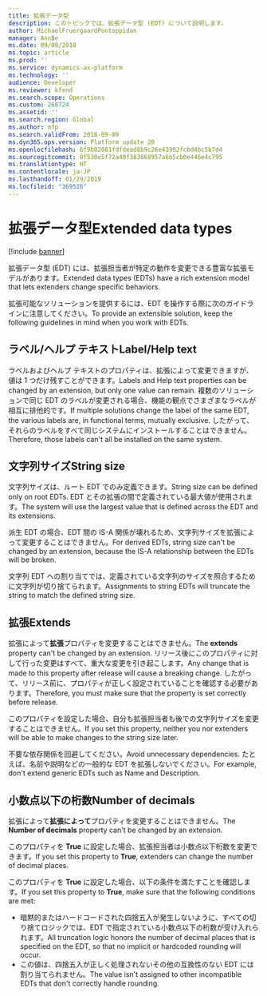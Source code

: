 ```yaml
---
title: 拡張データ型
description: このトピックでは、拡張データ型 (EDT) について説明します。
author: MichaelFruergaardPontoppidan
manager: AnnBe
ms.date: 09/09/2018
ms.topic: article
ms.prod: ''
ms.service: dynamics-ax-platform
ms.technology: ''
audience: Developer
ms.reviewer: kfend
ms.search.scope: Operations
ms.custom: 268724
ms.assetid: ''
ms.search.region: Global
ms.author: mfp
ms.search.validFrom: 2018-09-09
ms.dyn365.ops.version: Platform update 20
ms.openlocfilehash: 6f9b02081fdfdead8b9c26e43992fcbd4bc5b7d4
ms.sourcegitcommit: 0f530e5f72a40f383868957a6b5cb0e446e4c795
ms.translationtype: HT
ms.contentlocale: ja-JP
ms.lasthandoff: 01/29/2019
ms.locfileid: "369526"
---
```

# <a name="extended-data-types"></a><span data-ttu-id="66c44-103">拡張データ型</span><span class="sxs-lookup"><span data-stu-id="66c44-103">Extended data types</span></span>
[!include [banner](../includes/banner.md)]

<span data-ttu-id="66c44-104">拡張データ型 (EDT) には、拡張担当者が特定の動作を変更できる豊富な拡張モデルがあります。</span><span class="sxs-lookup"><span data-stu-id="66c44-104">Extended data types (EDTs) have a rich extension model that lets extenders change specific behaviors.</span></span>

<span data-ttu-id="66c44-105">拡張可能なソリューションを提供するには、EDT を操作する際に次のガイドラインに注意してください。</span><span class="sxs-lookup"><span data-stu-id="66c44-105">To provide an extensible solution, keep the following guidelines in mind when you work with EDTs.</span></span>

## <a name="labelhelp-text"></a><span data-ttu-id="66c44-106">ラベル/ヘルプ テキスト</span><span class="sxs-lookup"><span data-stu-id="66c44-106">Label/Help text</span></span>
<span data-ttu-id="66c44-107">ラベルおよびヘルプ テキストのプロパティは、拡張によって変更できますが、値は 1 つだけ残すことができます。</span><span class="sxs-lookup"><span data-stu-id="66c44-107">Labels and Help text properties can be changed by an extension, but only one value can remain.</span></span> <span data-ttu-id="66c44-108">複数のソリューションで同じ EDT のラベルが変更される場合、機能の観点でさまざまなラベルが相互に排他的です。</span><span class="sxs-lookup"><span data-stu-id="66c44-108">If multiple solutions change the label of the same EDT, the various labels are, in functional terms, mutually exclusive.</span></span> <span data-ttu-id="66c44-109">したがって、それらのラベルをすべて同じシステムにインストールすることはできません。</span><span class="sxs-lookup"><span data-stu-id="66c44-109">Therefore, those labels can't all be installed on the same system.</span></span>

## <a name="string-size"></a><span data-ttu-id="66c44-110">文字列サイズ</span><span class="sxs-lookup"><span data-stu-id="66c44-110">String size</span></span>
<span data-ttu-id="66c44-111">文字列サイズは、ルート EDT でのみ定義できます。</span><span class="sxs-lookup"><span data-stu-id="66c44-111">String size can be defined only on root EDTs.</span></span> <span data-ttu-id="66c44-112">EDT とその拡張の間で定義されている最大値が使用されます。</span><span class="sxs-lookup"><span data-stu-id="66c44-112">The system will use the largest value that is defined across the EDT and its extensions.</span></span>

<span data-ttu-id="66c44-113">派生 EDT の場合、EDT 間の IS-A 関係が壊れるため、文字列サイズを拡張によって変更することはできません。</span><span class="sxs-lookup"><span data-stu-id="66c44-113">For derived EDTs, string size can't be changed by an extension, because the IS-A relationship between the EDTs will be broken.</span></span>

<span data-ttu-id="66c44-114">文字列 EDT への割り当てでは、定義されている文字列のサイズを照合するために文字列が切り捨てられます。</span><span class="sxs-lookup"><span data-stu-id="66c44-114">Assignments to string EDTs will truncate the string to match the defined string size.</span></span>

## <a name="extends"></a><span data-ttu-id="66c44-115">拡張</span><span class="sxs-lookup"><span data-stu-id="66c44-115">Extends</span></span>
<span data-ttu-id="66c44-116">拡張によって**拡張**プロパティを変更することはできません。</span><span class="sxs-lookup"><span data-stu-id="66c44-116">The **extends** property can't be changed by an extension.</span></span> <span data-ttu-id="66c44-117">リリース後にこのプロパティに対して行った変更はすべて、重大な変更を引き起こします。</span><span class="sxs-lookup"><span data-stu-id="66c44-117">Any change that is made to this property after release will cause a breaking change.</span></span> <span data-ttu-id="66c44-118">したがって、リリース前に、プロパティが正しく設定されていることを確認する必要があります。</span><span class="sxs-lookup"><span data-stu-id="66c44-118">Therefore, you must make sure that the property is set correctly before release.</span></span>

<span data-ttu-id="66c44-119">このプロパティを設定した場合、自分も拡張担当者も後での文字列サイズを変更することはできません。</span><span class="sxs-lookup"><span data-stu-id="66c44-119">If you set this property, neither you nor extenders will be able to make changes to the string size later.</span></span> 

<span data-ttu-id="66c44-120">不要な依存関係を回避してください。</span><span class="sxs-lookup"><span data-stu-id="66c44-120">Avoid unnecessary dependencies.</span></span> <span data-ttu-id="66c44-121">たとえば、名前や説明などの一般的な EDT を拡張しないでください。</span><span class="sxs-lookup"><span data-stu-id="66c44-121">For example, don't extend generic EDTs such as Name and Description.</span></span>

## <a name="number-of-decimals"></a><span data-ttu-id="66c44-122">小数点以下の桁数</span><span class="sxs-lookup"><span data-stu-id="66c44-122">Number of decimals</span></span>
<span data-ttu-id="66c44-123">拡張によって**拡張によって**プロパティを変更することはできません。</span><span class="sxs-lookup"><span data-stu-id="66c44-123">The **Number of decimals** property can't be changed by an extension.</span></span>

<span data-ttu-id="66c44-124">このプロパティを **True** に設定した場合、拡張担当者は小数点以下桁数を変更できます。</span><span class="sxs-lookup"><span data-stu-id="66c44-124">If you set this property to **True**, extenders can change the number of decimal places.</span></span> 

<span data-ttu-id="66c44-125">このプロパティを **True** に設定した場合、以下の条件を満たすことを確認します。</span><span class="sxs-lookup"><span data-stu-id="66c44-125">If you set this property to **True**, make sure that the following conditions are met:</span></span>

+ <span data-ttu-id="66c44-126">暗黙的またはハードコードされた四捨五入が発生しないように、すべての切り捨てロジックでは、EDT で指定されている小数点以下の桁数が受け入れられます。</span><span class="sxs-lookup"><span data-stu-id="66c44-126">All truncation logic honors the number of decimal places that is specified on the EDT, so that no implicit or hardcoded rounding will occur.</span></span>
+ <span data-ttu-id="66c44-127">この値は、四捨五入が正しく処理されないその他の互換性のない EDT には割り当てられません。</span><span class="sxs-lookup"><span data-stu-id="66c44-127">The value isn't assigned to other incompatible EDTs that don't correctly handle rounding.</span></span>
